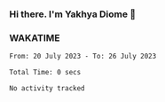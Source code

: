 ### Hi there. I'm Yakhya Diome 👋

### WAKATIME
<!--START_SECTION:waka-->

```txt
From: 20 July 2023 - To: 26 July 2023

Total Time: 0 secs

No activity tracked
```

<!--END_SECTION:waka-->
